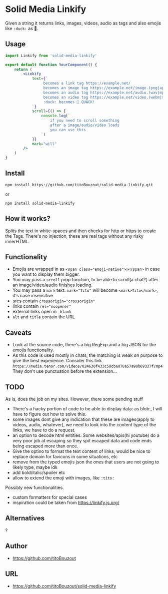 # Solid Media Linkify

Given a string it returns links, images, videos, audio as tags and also emojis like `:duck:` as 🦆.

## Usage

```jsx
import Linkify from 'solid-media-linkify'

export default function YourComponent() {
	return (
		<Linkify
			text={`
				 becomes a link tag https://example.net/
				 becomes an image tag https://example.net/image.(png|apng|jpg|jpeg|gif|svg|webp)
				 becomes an audio tag https://example.net/audio.(wav|mp3|m4a|ogg|oga|opus)
				 becomes an video tag https://example.net/video.(webm|mp4|mpg|ogv)
				 :duck: becomes 🦆 QUACK!
			`}
			scroll={() => {
				console.log(`
					if you need to scroll something
					after a image/audio/video loads
					you can use this
				`)
			}}
			mark="will"
		/>
	)
}
```

## Install

`npm install https://github.com/titoBouzout/solid-media-linkify.git`

or

`npm install solid-media-linkify`

## How it works?

Splits the text in white-spaces and then checks for http or https to create the Tags. There's no injection, these are real tags without any risky innerHTML.

## Functionality

- Emojis are wrapped in as `<span class="emoji-native">🦆</span>` in case you want to display them bigger.
- You may pass a `scroll` prop function, to be able to scroll(a chat?) after an image/video/audio finishes loading.
- You may pass a `mark` text. `mark="Tito"` will become `<mark>Tito</mark>`, it's case insensitive
- srcs contain `crossorigin="crossorigin"`
- links contain `rel="noopener"`
- external links open in `_blank`
- `alt` and `title` contain the URL

## Caveats

- Look at the source code, there's a big RegExp and a big JSON for the emojis functionality.
- As this code is used mostly in chats, the matching is weak on purpose to give the best experience. Consider this link `https://media.tenor.com/videos/024630f433c58cba878a57a98b69337f/mp4` They don't use punctuation before the extension...

## TODO

As is, does the job on my sites. However, there some pending stuff

- There's a hacky portion of code to be able to display data: as blob:, I will have to figure out how to solve this.
- some images dont give any indication that these are images(apply to videos, audio, whatever), we need to look into the content type of the links, we have to do a request.
- an option to decode html entities. Some websites/apis(hi youtube) do a very poor job at escaping so they spit escaped data and code ends being escaped more than once.
- Give the optino to format the text content of links, would be nice to replace domain for favicons in some situations, etc
- remove from the typed emojis json the ones that users are not going to likely type, maybe idk
- add bold/italic/spoiler etc
- allow to extend the emoji with images, like `:tito:`

Possibly new functionalities.

- custom formatters for special cases
- inspiration could be taken from https://linkify.js.org/

## Alternatives

?

## Author

- https://github.com/titoBouzout

## URL

- https://github.com/titoBouzout/solid-media-linkify
